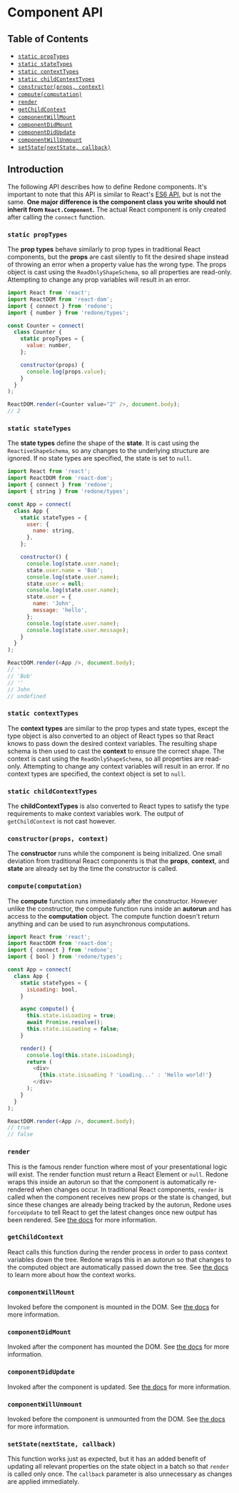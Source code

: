 # Component API

## Table of Contents
* [`static propTypes`](#static-proptypes)
* [`static stateTypes`](#static-statetypes)
* [`static contextTypes`](#static-contexttypes)
* [`static childContextTypes`](#static-childcontexttypes)
* [`constructor(props, context)`](#constructorprops-context)
* [`compute(computation)`](#computecomputation)
* [`render`](#render)
* [`getChildContext`](#getchildcontext)
* [`componentWillMount`](#componentwillmount)
* [`componentDidMount`](#componentdidmount)
* [`componentDidUpdate`](#componentdidupdate)
* [`componentWillUnmount`](#componentwillunmount)
* [`setState(nextState, callback)`](#setstatenextstate-callback)

## Introduction
The following API describes how to define Redone components. It's important to note that this API is similar to React's [ES6 API](https://facebook.github.io/react/docs/reusable-components.html#es6-classes), but is not the same. **One major difference is the component class you write should not inherit from `React.Component`.** The actual React component is only created after calling the `connect` function.

### `static propTypes`
The **prop types** behave similarly to prop types in traditional React components, but the **props** are cast silently to fit the desired shape instead of throwing an error when a property value has the wrong type. The props object is cast using the `ReadOnlyShapeSchema`, so all properties are read-only. Attempting to change any prop variables will result in an error.

```js
import React from 'react';
import ReactDOM from 'react-dom';
import { connect } from 'redone';
import { number } from 'redone/types';

const Counter = connect(
  class Counter {
    static propTypes = {
      value: number,
    };

    constructor(props) {
      console.log(props.value);
    }
  }
);

ReactDOM.render(<Counter value="2" />, document.body);
// 2
```

### `static stateTypes`
The **state types** define the shape of the **state**. It is cast using the `ReactiveShapeSchema`, so any changes to the underlying structure are ignored. If no state types are specified, the state is set to `null`.

```js
import React from 'react';
import ReactDOM from 'react-dom';
import { connect } from 'redone';
import { string } from 'redone/types';

const App = connect(
  class App {
    static stateTypes = {
      user: {
        name: string,
      },
    };

    constructor() {
      console.log(state.user.name);
      state.user.name = 'Bob';
      console.log(state.user.name);
      state.user = null;
      console.log(state.user.name);
      state.user = {
        name: 'John',
        message: 'hello',
      };
      console.log(state.user.name);
      console.log(state.user.message);
    }
  }
);

ReactDOM.render(<App />, document.body);
// ''
// 'Bob'
// ''
// John
// undefined
```

### `static contextTypes`
The **context types** are similar to the prop types and state types, except the type object is also converted to an object of React types so that React knows to pass down the desired context variables. The resulting shape schema is then used to cast the **context** to ensure the correct shape. The context is cast using the `ReadOnlyShapeSchema`, so all properties are read-only. Attempting to change any context variables will result in an error. If no context types are specified, the context object is set to `null`.

### `static childContextTypes`
The **childContextTypes** is also converted to React types to satisfy the type requirements to make context variables work. The output of `getChildContext` is not cast however.

### `constructor(props, context)`
The **constructor** runs while the component is being initialized. One small deviation from traditional React components is that the **props**, **context**, and **state** are already set by the time the constructor is called.

### `compute(computation)`
The **compute** function runs immediately after the constructor. However unlike the constructor, the compute function runs inside an **autorun** and has access to the **computation** object. The compute function doesn't return anything and can be used to run asynchronous computations.

```js
import React from 'react';
import ReactDOM from 'react-dom';
import { connect } from 'redone';
import { bool } from 'redone/types';

const App = connect(
  class App {
    static stateTypes = {
      isLoading: bool,
    }

    async compute() {
      this.state.isLoading = true;
      await Promise.resolve();
      this.state.isLoading = false;
    }

    render() {
      console.log(this.state.isLoading);
      return (
        <div>
          {this.state.isLoading ? 'Loading...' : 'Hello world!'}
        </div>
      );
    }
  }
);

ReactDOM.render(<App />, document.body);
// true
// false
```

### `render`
This is the famous render function where most of your presentational logic will exist. The render function must return a React Element or `null`. Redone wraps this inside an autorun so that the component is automatically re-rendered when changes occur. In traditional React components, `render` is called when the component receives new props or the state is changed, but since these changes are already being tracked by the autorun, Redone uses `forceUpdate` to tell React to get the latest changes once new output has been rendered. See [the docs](https://facebook.github.io/react/docs/interactivity-and-dynamic-uis.html) for more information.

### `getChildContext`
React calls this function during the render process in order to pass context variables down the tree. Redone wraps this in an autorun so that changes to the computed object are automatically passed down the tree. See [the docs](https://facebook.github.io/react/docs/context.html) to learn more about how the context works.

### `componentWillMount`
Invoked before the component is mounted in the DOM. See [the docs](https://facebook.github.io/react/docs/component-specs.html#mounting-componentwillmount) for more information.

### `componentDidMount`
Invoked after the component has mounted the DOM. See [the docs](https://facebook.github.io/react/docs/component-specs.html#mounting-componentdidmount) for more information.

### `componentDidUpdate`
Invoked after the component is updated. See [the docs](https://facebook.github.io/react/docs/component-specs.html#updating-componentdidupdate) for more information.

### `componentWillUnmount`
Invoked before the component is unmounted from the DOM. See [the docs](https://facebook.github.io/react/docs/component-specs.html#unmounting-componentwillunmount) for more information.

### `setState(nextState, callback)`
This function works just as expected, but it has an added benefit of updating all relevant properties on the state object in a batch so that `render` is called only once. The `callback` parameter is also unnecessary as changes are applied immediately.
